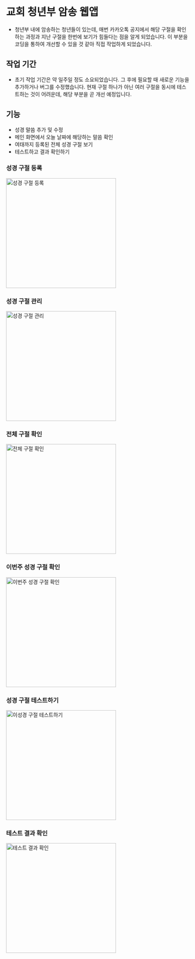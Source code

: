 # 교회 청년부 암송 웹앱
- 청년부 내에 암송하는 청년들이 있는데, 매번 카카오톡 공지에서 해당 구절을 확인하는 과정과 지난 구절을 한번에 보기가 힘들다는 점을 알게 되었습니다. 이 부분을 코딩을 통하여 개선할 수 있을 것 같아 직접 작업하게 되었습니다.

## 작업 기간
- 초기 작업 기간은 약 일주일 정도 소요되었습니다. 그 후에 필요할 때 새로운 기능을 추가하거나 버그를 수정했습니다. 현재 구절 하나가 아닌 여러 구절을 동시에 테스트하는 것이 어려운데, 해당 부분을 곧 개선 예정입니다.

## 기능
- 성경 말씀 추가 및 수정
- 메인 화면에서 오늘 날짜에 해당하는 말씀 확인
- 여태까지 등록된 전체 성경 구절 보기
- 테스트하고 결과 확인하기

### 성경 구절 등록
<img src="https://github.com/jungwone/paulman-disciple/assets/30407259/b4ca44de-ba9f-4d6c-be33-f2d54acfc3c9" width="300" alt="성경 구절 등록" />

### 성경 구절 관리
<img src="https://github.com/jungwone/paulman-disciple/assets/30407259/c49393c7-9bd8-4187-80e9-635b0d17d130" width="300" alt="성경 구절 관리" />

### 전체 구절 확인
<img src="https://github.com/jungwone/paulman-disciple/assets/30407259/a0510cf5-8509-4b81-a86a-80fab95ac5b3" width="300" alt="전체 구절 확인" />

### 이번주 성경 구절 확인
<img src="https://github.com/jungwone/paulman-disciple/assets/30407259/960d61f2-fee5-435a-ac2f-50221e1e5a9a" width="300" alt="이번주 성경 구절 확인" />

### 성경 구절 테스트하기
<img src="https://github.com/jungwone/paulman-disciple/assets/30407259/c5e2c1d1-41cf-4ee8-ab4e-a7ae2fe38f66" width="300" alt="이성경 구절 테스트하기" />

### 테스트 결과 확인
<img src="https://github.com/jungwone/paulman-disciple/assets/30407259/e7fcf893-7cff-4a5f-bac9-a79189b3598d" width="300" alt="테스트 결과 확인" />

